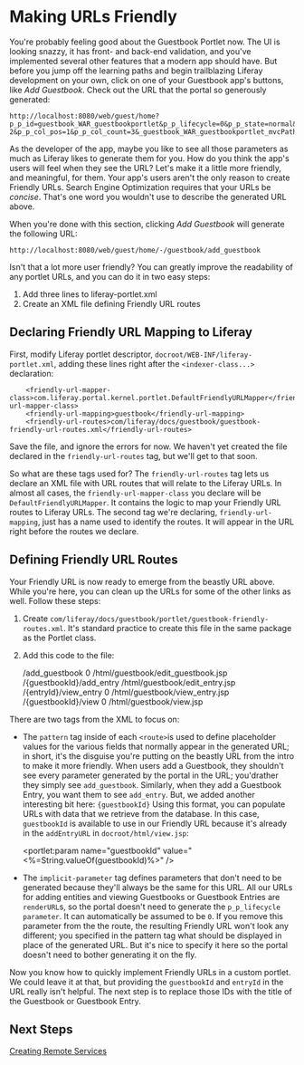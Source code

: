 # Making URLs Friendly

You're probably feeling good about the Guestbook Portlet now. The UI is looking
snazzy, it has front- and back-end validation, and you've implemented several
other features that a modern app should have. But before you jump off the
learning paths and begin trailblazing Liferay development on your own, click on
one of your Guestbook app's buttons, like *Add Guestbook*. Check out the URL
that the portal so generously generated:

    http://localhost:8080/web/guest/home?p_p_id=guestbook_WAR_guestbookportlet&p_p_lifecycle=0&p_p_state=normal&p_p_mode=view&p_p_col_id=column-2&p_p_col_pos=1&p_p_col_count=3&_guestbook_WAR_guestbookportlet_mvcPath=%2Fhtml%2Fguestbook%2Fedit_guestbook.jsp

As the developer of the app, maybe you like to see all those parameters as much
as Liferay likes to generate them for you. How do you think the app's
users will feel when they see the URL? Let's make it a little more friendly,
and meaningful, for them. Your app's users aren't the only reason to create
Friendly URLs. Search Engine Optimization requires that your URLs be *concise*.
That's one word you wouldn't use to describe the generated URL above.

When you're done with this section, clicking *Add Guestbook* will generate the
following URL:

    http://localhost:8080/web/guest/home/-/guestbook/add_guestbook

Isn't that a lot more user friendly? You can greatly improve
the readability of any portlet URLs, and you can do it in two easy steps:

1. Add three lines to liferay-portlet.xml
2. Create an XML file defining Friendly URL routes

## Declaring Friendly URL Mapping to Liferay

First, modify Liferay portlet descriptor,
`docroot/WEB-INF/liferay-portlet.xml`, adding these lines right after the
`<indexer-class...>` declaration:

        <friendly-url-mapper-class>com.liferay.portal.kernel.portlet.DefaultFriendlyURLMapper</friendly-url-mapper-class>
		<friendly-url-mapping>guestbook</friendly-url-mapping>
		<friendly-url-routes>com/liferay/docs/guestbook/guestbook-friendly-url-routes.xml</friendly-url-routes>

Save the file, and ignore the errors for now. We haven't yet created the file
declared in the `friendly-url-routes` tag, but we'll get to that soon.

So what are these tags used for? The `friendly-url-routes` tag lets us declare
an XML file with URL routes that will relate to the Liferay URLs. In almost all
cases, the `friendly-url-mapper-class` you declare will be
`DefaultFriendlyURLMapper`. It contains the logic to map your Friendly URL
routes to Liferay URLs. The second tag we're declaring, `friendly-url-mapping`,
just has a name used to identify the routes. It will appear in the URL right
before the routes we declare.

## Defining Friendly URL Routes

Your Friendly URL is now ready to emerge from the beastly URL above. While
you're here,  you can clean up the URLs for some of the other links as well.
Follow these steps:

1. Create `com/liferay/docs/guestbook/portlet/guestbook-friendly-routes.xml`.
It's standard practice to create this file in the same package as the Portlet
class.

2. Add this code to the file:

    <?xml version="1.0"?>
    <!DOCTYPE routes PUBLIC "-//Liferay//DTD Friendly URL Routes 6.2.0//EN"
    "http://www.liferay.com/dtd/liferay-friendly-url-routes_6_2_0.dtd">

    <routes>
        <route>
            <pattern>/add_guestbook</pattern>
            <implicit-parameter name="p_p_lifecycle">0</implicit-parameter>
            <implicit-parameter name="mvcPath">/html/guestbook/edit_guestbook.jsp</implicit-parameter>
        </route>
        <route>
            <pattern>/{guestbookId}/add_entry</pattern>
            <implicit-parameter name="mvcPath">/html/guestbook/edit_entry.jsp</implicit-parameter>
        </route>
        <route>
            <pattern>/{entryId}/view_entry</pattern>
            <implicit-parameter name="p_p_lifecycle">0</implicit-parameter>
            <implicit-parameter name="mvcPath">/html/guestbook/view_entry.jsp</implicit-parameter>
        </route>
        <route>
            <pattern>/{guestbookId}/view</pattern>
            <implicit-parameter name="p_p_lifecycle">0</implicit-parameter>
            <implicit-parameter name="mvcPath">/html/guestbook/view.jsp</implicit-parameter>
        </route>
    </routes>

There are two tags from the XML to focus on: 

- The `pattern` tag inside of each `<route>`is used to define placeholder
  values for the various fields that normally appear in the generated URL; in
short, it's the disguise you're putting on the beastly URL from the intro to
make it more friendly. When users add a Guestbook, they shouldn't see every
parameter generated by the portal in the URL; you'drather they simply see
`add_guestbook`. Similarly, when they add a Guestbook Entry, you want them to
see `add_entry`. But, we added another interesting bit here: `{guestbookId}`
Using this format, you can populate URLs with data that we retrieve from the
database. In this case, `guestbookId` is available to use in our Friendly URL
because it's already in the `addEntryURL` in `docroot/html/view.jsp`:

    <portlet:param name="guestbookId"
			value="<%=String.valueOf(guestbookId)%>" />

- The `implicit-parameter` tag defines parameters that don't need to be
  generated because they'll always be the same for this URL. All our URLs for
adding entities and viewing Guestbooks or Guestbook Entries are `renderURL`s,
so the portal doesn't need to generate the `p_p_lifecycle parameter`. It can
automatically be assumed to be `0`. If you remove this parameter from the the
route, the resulting Friendly URL won't look any different; you specified in
the pattern tag what should be displayed in place of the generated URL. But
it's nice to specify it here so the portal doesn't need to bother generating it
on the fly.

Now you know how to quickly implement Friendly URLs in a custom portlet. We
could leave it at that, but providing the `guestbookId` and `entryId` in the
URL really isn't helpful. The next step is to replace those IDs with the title
of the Guestbook or Guestbook Entry.

## Next Steps

[Creating Remote Services](/develop/learning-paths/-/knowledge_base/creating-remote-services)

